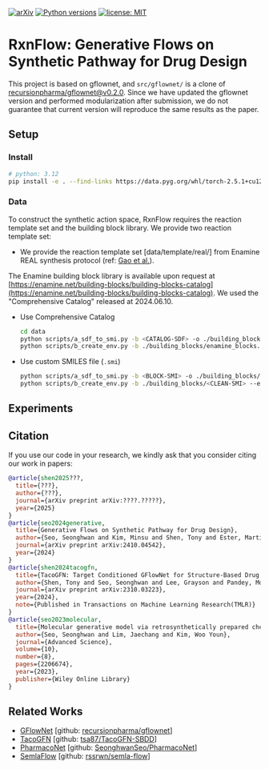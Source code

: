 [![arXiv](https://img.shields.io/badge/arXiv-1234.56789-b31b1b.svg)](https://arxiv.org/abs/2410.04542)
[![Python versions](https://img.shields.io/badge/Python-3.10%2B-blue)](https://www.python.org/downloads/)
[![license: MIT](https://img.shields.io/badge/License-MIT-purple.svg)](LICENSE)

# RxnFlow: Generative Flows on Synthetic Pathway for Drug Design

This project is based on gflownet, and `src/gflownet/` is a clone of [recursionpharma/gflownet@v0.2.0](https://github@v0.2.0.com/recursionpharma/gflownet/tree/v0@v0.2.0.2@v0.2.0.0).
Since we have updated the gflownet version and performed modularization after submission, we do not guarantee that current version will reproduce the same results as the paper.

## Setup

### Install

```bash
# python: 3.12
pip install -e . --find-links https://data.pyg.org/whl/torch-2.5.1+cu121.html
```

### Data

To construct the synthetic action space, RxnFlow requires the reaction template set and the building block library.
We provide two reaction template set:

- We provide the reaction template set [data/template/real/] from Enamine REAL synthesis protocol (ref: [Gao et al.](https://github.com/wenhao-gao/synformer)).

The Enamine building block library is available upon request at [https://enamine.net/building-blocks/building-blocks-catalog](https://enamine.net/building-blocks/building-blocks-catalog). We used the "Comprehensive Catalog" released at 2024.06.10.

- Use Comprehensive Catalog

  ```bash
  cd data
  python scripts/a_sdf_to_smi.py -b <CATALOG-SDF> -o ./building_blocks/enamine_blocks.smi --cpu <CPU>
  python scripts/b_create_env.py -b ./building_blocks/enamine_blocks.smi --env_dir ./envs/real/ --cpu <CPU>
  ```

- Use custom SMILES file (`.smi`)

  ```bash
  python scripts/a_sdf_to_smi.py -b <BLOCK-SMI> -o ./building_blocks/<CLEAN-SMI> --cpu <CPU>
  python scripts/b_create_env.py -b ./building_blocks/<CLEAN-SMI> --env_dir ./envs/custom/ --cpu <CPU>
  ```

## Experiments

## Citation

If you use our code in your research, we kindly ask that you consider citing our work in papers:

```bibtex
@article{shen2025???,
  title={???},
  author={???},
  journal={arXiv preprint arXiv:????.?????},
  year={2025}
}
@article{seo2024generative,
  title={Generative Flows on Synthetic Pathway for Drug Design},
  author={Seo, Seonghwan and Kim, Minsu and Shen, Tony and Ester, Martin and Park, Jinkyoo and Ahn, Sungsoo and Kim, Woo Youn},
  journal={arXiv preprint arXiv:2410.04542},
  year={2024}
}
@article{shen2024tacogfn,
  title={TacoGFN: Target Conditioned GFlowNet for Structure-Based Drug Design},
  author={Shen, Tony and Seo, Seonghwan and Lee, Grayson and Pandey, Mohit and Smith, Jason R and Cherkasov, Artem and Kim, Woo Youn and Ester, Martin},
  journal={arXiv preprint arXiv:2310.03223},
  year={2024},
  note={Published in Transactions on Machine Learning Research(TMLR)}
}
@article{seo2023molecular,
  title={Molecular generative model via retrosynthetically prepared chemical building block assembly},
  author={Seo, Seonghwan and Lim, Jaechang and Kim, Woo Youn},
  journal={Advanced Science},
  volume={10},
  number={8},
  pages={2206674},
  year={2023},
  publisher={Wiley Online Library}
}

```

## Related Works

- [GFlowNet](https://arxiv.org/abs/2106.04399) [github: [recursionpharma/gflownet](https://github.com/recursionpharma/gflownet)]
- [TacoGFN](https://arxiv.org/abs/2310.03223) [github: [tsa87/TacoGFN-SBDD](https://github.com/tsa87/TacoGFN-SBDD)]
- [PharmacoNet](https://doi.org/10.1039/D4SC04854G) [github: [SeonghwanSeo/PharmacoNet](https://github.com/SeonghwanSeo/PharmacoNet)]
- [SemlaFlow](https://arxiv.org/abs/2406.07266) [github: [rssrwn/semla-flow](https://github.com/rssrwn/semla-flow)]

